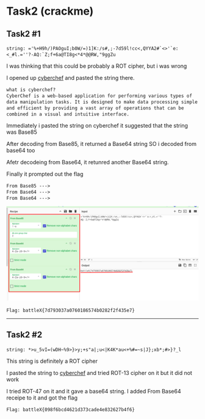 #  Task2 (crackme)

## Task2 #1
```
string: ='%+H9h/)PAOguI;b0W/=)1]K:/s#,;-7d59l!cc<,QYYA2#`<>'`e:<_#l.=''?-AQ:`Z;f+6a@TI8g<*4*@@RW,"9ggZu
```
I was thinking that this could be probably a ROT cipher, but i was wrong

I opened up [cyberchef](https://gchq.github.io/CyberChef/) and pasted the string there.

```
what is cyberchef?
CyberChef is a web-based application for performing various types of data manipulation tasks. It is designed to make data processing simple and efficient by providing a vast array of operations that can be combined in a visual and intuitive interface.
```
Immediately i pasted the string on cyberchef it suggested that the string was Base85

After decoding from Base85, it returned a Base64 string SO i decoded from base64 too

Afetr decodeing from Base64, it retunred another Base64 string. 

Finally it prompted out the flag

```
From Base85 --->
From Base64 --->
From Base64 --->
```
![image](https://github.com/gr33pp/BattleX/blob/main/Assets/crackme1.png)

```
Flag: battleX{7d793037a0760186574b0282f2f435e7}
```
<hr> 

## Task2 #2

```
string: *>u_5vI=(wDH~%9>}>y;+s"a|;u<|K4K*au<+%#=~s|J};xb*;#>}?_l
```
This string is definitely a ROT cipher

I pasted the string to [cyberchef](https://gchq.github.io/CyberChef/) and tried ROT-13 cipher on it but it did not work

I tried ROT-47 on it and it gave a base64 string. I added From Base64 receipe to it and got the flag

```
Flag: battleX{098f6bcd4621d373cade4e832627b4f6}
```
